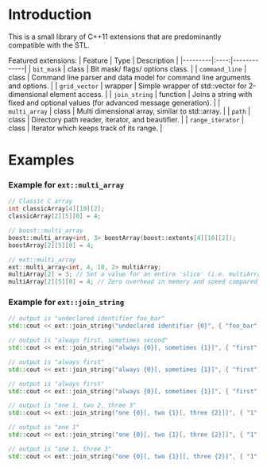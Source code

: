 Introduction
============

This is a small library of C++11 extensions that are predominantly compatible with the STL.

Featured extensions:
| Feature | Type | Description |
|---------|:----:|-------------|
| `bit_mask` | class | Bit mask/ flags/ options class. |
| `command_line` | class | Command line parser and data model for command line arguments and options. |
| `grid_vector` | wrapper | Simple wrapper of std::vector for 2-dimensional element access. |
| `join_string` | function | Joins a string with fixed and optional values (for advanced message generation). |
| `multi_array` | class | Multi dimensional array, similar to std::array. |
| `path` | class | Directory path reader, iterator, and beautifier. |
| `range_iterator` | class | Iterator which keeps track of its range. |

Examples
========
### Example for `ext::multi_array`
```cpp
// Classic C array
int classicArray[4][10][2];
classicArray[2][5][0] = 4;

// boost::multi_array
boost::multi_array<int, 3> boostArray(boost::extents[4][10][2]);
boostArray[2][5][0] = 4;

// ext::multi_array
ext::multi_array<int, 4, 10, 2> multiArray;
multiArray[2] = 3; // Set a value for an entire 'slice' (i.e. multiArray[2][x][y] = 3 for all 0 <= x < 10 and 0 <= y < 2)
multiArray[2][5][0] = 4; // Zero overhead in memory and speed compared to 'classicArray' when compiled in release mode (i.e. optimizations enabled)
```

### Example for `ext::join_string`
```cpp
// output is "undeclared identifier foo_bar"
std::cout << ext::join_string("undeclared identifier {0}", { "foo_bar" }) << std::endl;

// output is "always first, sometimes second"
std::cout << ext::join_string("always {0}[, sometimes {1}]", { "first", "second" }) << std::endl;

// output is "always first"
std::cout << ext::join_string("always {0}[, sometimes {1}]", { "first", "" }) << std::endl;

// output is "always first"
std::cout << ext::join_string("always {0}[, sometimes {1}]", { "first" }) << std::endl;

// output is "one 1, two 2, three 3"
std::cout << ext::join_string("one {0}[, two {1}[, three {2}]]", { "1", "2", "3" }) << std::endl;

// output is "one 1"
std::cout << ext::join_string("one {0}[, two {1}[, three {2}]]", { "1", "", "3" }) << std::endl;

// output is "one 1, three 3"
std::cout << ext::join_string("one {0}[, two {1}][, three {2}]", { "1", "", "3" }) << std::endl;
```
